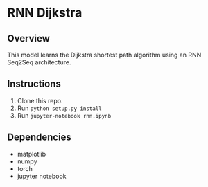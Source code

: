 # RNN Dijkstra

## Overview

This model learns the Dijkstra shortest path algorithm using an RNN Seq2Seq architecture.
## Instructions
1. Clone this repo.
1. Run `python setup.py install`
1. Run `jupyter-notebook rnn.ipynb`

## Dependencies
* matplotlib
* numpy
* torch
* jupyter notebook

